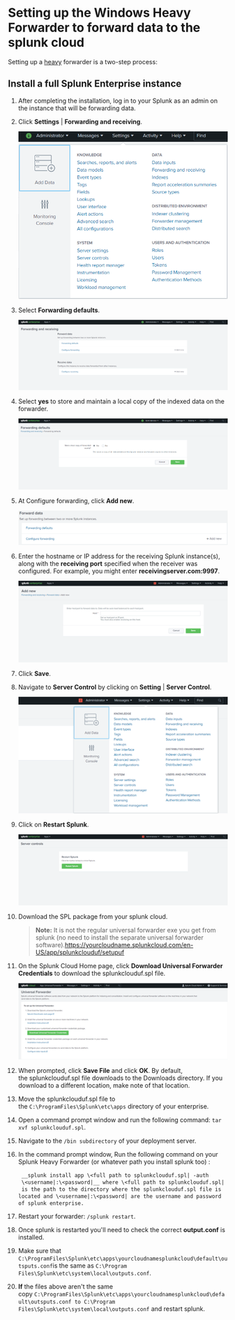 [title]: # (Setting up the Windows Heavy Forwarder)
[tags]: # (heavy forwarder)
[priority]: # (103)
# Setting up the Windows Heavy Forwarder to forward data to the splunk cloud

Setting up a [heavy](https://docs.splunk.com/Splexicon:Heavyforwarder) forwarder is a two-step process:

## Install a full Splunk Enterprise instance

1. After completing the installation, log in to your Splunk as an admin on the instance that will be forwarding data.

1. Click __Settings__ | __Forwarding and receiving__.  

   ![Forwarding and receiving](images/0bf37bc88a3eded542f6d9d44debe8d9.png)
1. Select __Forwarding defaults__.  

   ![Forwarding defaults](images/2cedded6901a2663eb96cee040687f6b.png)
1. Select __yes__ to store and maintain a local copy of the indexed data on the forwarder.  

   ![forwarder](images/c52420ad8c5e8c0277ea68521edfd8bb.png)
1. At Configure forwarding, click __Add new__.  

   ![Add new](images/75efb64b461002a60cb5af8ae7538826.png)
1. Enter the hostname or IP address for the receiving Splunk instance(s), along with the __receiving port__ specified when the receiver was configured. For example, you might enter __receivingserver.com:9997__.

   ![receiving port](images/b3191d4f006d1a939df96df11662f808.png)
1. Click __Save__.
1. Navigate to __Server Control__ by clicking on __Setting__ | __Server Control__.

   ![Server Control](images/597fe5cf0589f315f512ad413cdd243c.png)
1. Click on __Restart Splunk__.

   ![Restart Splunk](images/2450155435e0e226193360d147bf9295.png)
1. Download the SPL package from your splunk cloud.

   >**Note:** It is not the regular universal forwarder exe you get from splunk (no need to install the separate universal forwarder software).<https://yourcloudname.splunkcloud.com/en-US/app/splunkclouduf/setupuf>

1. On the Splunk Cloud Home page, click __Download Universal Forwarder Credentials__ to download the splunkclouduf.spl file.

   ![Download Universal Forwarder Credentials](images/dcb781352a296f07430055d41dfefc5b.png)
1. When prompted, click __Save File__ and click __OK__. By default,
the splunkclouduf.spl file downloads to the Downloads directory. If you download to a different location, make note of that location.

1. Move the splunkclouduf.spl file to the `C:\ProgramFiles\Splunk\etc\apps` directory of your enterprise.
1. Open a command prompt window and run the following command:
`tar xvf splunkclouduf.spl`.

1. Navigate to the `/bin subdirectory` of your deployment server.

1. In the command prompt window, Run the following command on your Splunk Heavy Forwarder (or whatever path you install splunk too) :

   ```
    __splunk install app \<full path to splunkclouduf.spl| -auth
    \<username|:\<password|__ where \<full path to splunkclouduf.spl| is the path to the directory where the splunkclouduf.spl file is located and \<username|:\<password| are the username and password of splunk enterprise.

   ```

1. Restart your forwarder: `/splunk restart`.
1. Once splunk is restarted you'll need to check the correct __output.conf__ is installed.
1. Make sure that `C:\ProgramFiles\Splunk\etc\apps\yourcloudnamesplunkcloud\default\outsputs.conf`is the same as `C:\Program Files\Splunk\etc\system\local\outputs.conf`.

1. __If__ the files above aren't the same copy `C:\ProgramFiles\Splunk\etc\apps\yourcloudnamesplunkcloud\default\outsputs.conf to C:\Program Files\Splunk\etc\system\local\outputs.conf` and restart splunk.
